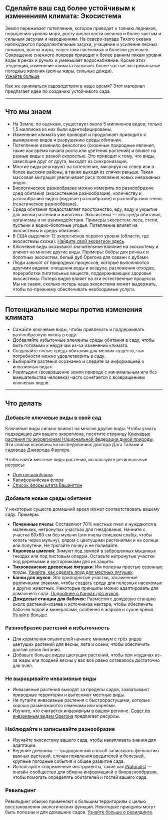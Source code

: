 ## Сделайте ваш сад более устойчивым к изменениям климата: Экосистема

Земля переживает потепление, которое приводит к таянию ледников, повышению уровня моря, росту кислотности океанов и более частым и сильным засухам и наводнениям. На северо-западе Тихого океана наблюдаются продолжительные засухи, учащение и усиление лесных пожаров, волны жары, нашествия насекомых и болезни деревьев. Сокращение снежного покрова приводит к более ранним пикам уровня воды в реках и ручьях и уменьшает водоснабжение. Кроме этих тенденций, изменение климата вызывает более частые экстремальные погодные явления (волны жары, сильные дожди).  
[Узнайте больше](https://blogs.oregonstate.edu/occri/oregon-climate-assessments/)

Как же заниматься садоводством в наше время? Этот материал предлагает идеи по созданию устойчивого сада.

---

## Что мы знаем

- На Земле, по оценкам, существует около 5 миллионов видов; только 1,5 миллиона из них были идентифицированы.
- Изменение климата уже приводит и продолжает приводить к вымиранию видов и разрушению среды обитания.
- Потепление изменило фенологию (сезонные природные явления, такие как время начала роста или цветения растений) и влияет на разные виды с разной скоростью. Это приводит к тому, что виды, зависящие друг от друга, выходят из синхронизации.
- Многие виды реагируют на потепление, мигрируя на север или в более высокие районы, а также выходя из спячки раньше. Такая массовая миграция увеличивает риск появления новых инвазивных видов.
- Биологическое разнообразие можно измерить по разнообразию сред обитания (экосистемное разнообразие), количеству и разнообразию видов (видовое разнообразие) и разнообразию генов (генетическое разнообразие).
- Среда обитания предоставляет пространство, еду, воду и укрытие для жизни растений и животных. Экосистема — это среда обитания, организмы и их взаимодействия. Примеры экосистем: леса, степи, пустыни и водно-болотные угодья. Потепление влияет на экосистемы и среды обитания.
- В США выделяют 12 экорегионов первого уровня (области, где экосистемы схожи). [Найдите свой экорегион здесь](https://www.epa.gov/eco-research/ecoregions).
- Ключевые виды оказывают значительное влияние на экосистему и влияют на многие другие виды. Примеры: бобры для речных и болотных экосистем, белый дуб Орегона для саванн с дубами.
- Люди зависят от природных процессов, которые выполняются другими видами: очищения воды и воздуха, разложения отходов, переработки питательных веществ, поддерживающих здоровье экосистемы. Потеря видов влияет на эти естественные процессы. Мы не знаем, сколько потерь наша экосистема может выдержать, чтобы по-прежнему обеспечивать необходимые услуги.

---

## Потенциальные меры против изменения климата

- Сажайте ключевые виды, чтобы привлекать и поддерживать разнообразную жизнь в саду.
- Добавляйте избыточные элементы среды обитания в саду, чтобы быть готовыми к неудачам из-за изменений климата.
- Создавайте новые среды обитания для мелких существ, чьи потребности можно удовлетворить в саду.
- Выбирайте растения осознанно и следите за информацией о инвазивных видах.
- Ревильдинг (возвращение земли природе с минимальным или без вмешательства человека) часто сочетается с возвращением ключевых видов.

---

## Что делать

### Добавьте ключевые виды в свой сад

Ключевые виды сильно влияют на многие другие виды. Чтобы узнать подходящие для вашего экорегиона, посетите страницу [Ключевые растения по экорегионам Национальной федерации дикой природы](https://www.nwf.org/Garden-for-Wildlife/About/Native-Plants/keystone-plants-by-ecoregion). Эти списки основаны на исследованиях доктора Дага Талами и садовода Джаррода Фаулера.

Чтобы найти местные виды растений, используйте региональные ресурсы:

- [Орегонская флора](https://oregonflora.org/)
- [Калифорнийская флора](https://www.calflora.org/)
- [Список флоры штата Вашингтон](https://burkeherbarium.org/waflora/checklist.php?Category=Endemic)

### Добавьте новые среды обитания

У некоторых существ домашний ареал может соответствовать вашему саду. Примеры:

- **Почвенные пчелы**: Составляют 70% местных пчел и нуждаются в маленьких, нетронутых участках для гнездования. Начните с участка 60х60 см без мульчи (эти пчелы слишком слабы, чтобы копать через мульчу), рядом с цветущими растениями и на солнце или полутени. Не трогайте почву и не поливайте.
- **Королевы шмелей**: Зимуют под землей в заброшенных мышиных гнездах или под листовым опадом. Оставьте нетронутые участки под деревьями и кустарниками для их защиты.
- **Тихоокеанские древесные лягушки**: Им полезны простые сезонные пруды. [Узнайте, как сделать пруд для местных лягушек](https://extension.oregonstate.edu/news/how-build-simple-pond-native-frogs).
- **Банки для жуков**: Это приподнятые участки, засаженные различными злаками, чтобы создать среду для полезных насекомых и других животных. Некоторые принципы можно адаптировать для домашнего сада. [Подробнее о банках для жуков](http://oregonipm.ippc.orst.edu/Agroecology/NEW_BEETLE_BANK_1.pdf).
- **Дождевые станции для бабочек**: Разместите дождевую станцию около растений-хозяев и источников нектара, чтобы обеспечить бабочек водой и минералами, особенно в жаркое и сухое время. [Узнайте больше](https://www.nwf.org/-/media/Documents/PDFs/Garden-for-Wildlife/Tip-Sheets/Water-Butterfly-Gardens).

### Разнообразие растений и избыточность

- Для кормления опылителей начните минимум с трёх видов цветущих растений для весны, лета и осени, чтобы обеспечить долгий сезон питания.
- Добавьте больше видов цветущих растений, чтобы при неудачах из-за жары или поздней весны у вас всё равно оставалось достаточно для пчёл.

### Не выращивайте инвазивные виды

- Инвазивные растения выходят за пределы садов, захватывают природные территории и вытесняют местные виды.
- Не путайте инвазивные растения с быстрорастущими, которые хорошо размножаются семенами или корнями.
- Изучите, что считается инвазивным в вашем регионе. [Совет по инвазивным видам Орегона](https://www.oregoninvasivespeciescouncil.org/infohub) предлагает ресурсы.

### Наблюдайте и записывайте разнообразие

- Изучайте экосистему вашего сада, чтобы накапливать знания для адаптации.
- Ведение дневника — традиционный способ записывать фенологию важных растений, случаи появления вредителей и болезней, крупные погодные события и общее развитие сада.
- Используйте современные инструменты, такие как [iNaturalist](https://www.inaturalist.org) — онлайн-сообщество для обмена информацией о биоразнообразии, чтобы помогать определять обитателей и гостей вашего сада.

### Ревильдинг

Ревильдинг обычно применяют к большим территориям с целью восстановления экологических функций. Некоторые принципы могут быть полезны и для домашних садов. [Узнайте больше о ревилдинге](https://www.iucn.org/resources/issues-brief/benefits-and-risks-rewilding).
